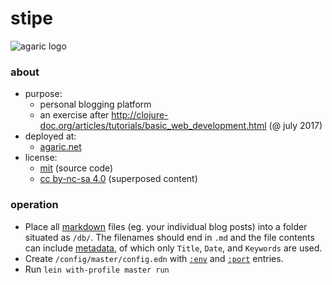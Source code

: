 # stipe

![agaric logo](https://agaric.net/img/agaric-64.png "agaric logo")

### about

- purpose:
    - personal blogging platform
    - an exercise after http://clojure-doc.org/articles/tutorials/basic_web_development.html (@ july 2017)
- deployed at:
    - [agaric.net](https://agaric.net)
- license:
    - [mit](https://raw.githubusercontent.com/agarick/stipe/master/LICENSE) (source code)
    - [cc by-nc-sa 4.0](https://agaric.net/about) (superposed content)

### operation

- Place all [markdown](https://github.com/yogthos/markdown-clj) files (eg. your individual blog posts) into a folder situated as `/db/`. The filenames should end in `.md` and the file contents can include [metadata](https://github.com/fletcher/MultiMarkdown/wiki/MultiMarkdown-Syntax-Guide#metadata), of which only `Title`, `Date`, and `Keywords` are used.
- Create `/config/master/config.edn` with [`:env`](https://github.com/agarick/stipe/blob/master/src/stipe/util.clj#L7) and [`:port`](https://github.com/agarick/stipe/blob/master/src/stipe/core.clj#L17) entries.
- Run `lein with-profile master run`
